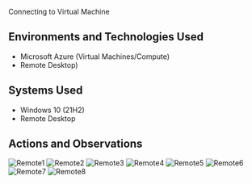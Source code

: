 <p align="center">

</p>

Connecting to Virtual Machine</h1>
 <br />




<h2>Environments and Technologies Used</h2>

- Microsoft Azure (Virtual Machines/Compute)
- Remote Desktop)
<h2> Systems Used </h2>

- Windows 10 (21H2)
- Remote Desktop



<h2>Actions and Observations</h2>

![Remote1](https://github.com/user-attachments/assets/c9e6c6ef-10b0-4f44-8198-c898c638e643)
![Remote2](https://github.com/user-attachments/assets/d71d17fe-61a3-495b-bce4-c521b49dfcca)
![Remote3](https://github.com/user-attachments/assets/874b6f1a-1db1-478f-8782-d75ce7b01f69)
![Remote4](https://github.com/user-attachments/assets/fdc3d852-c7f6-4768-a1f5-66cd095ffaaa)
![Remote5](https://github.com/user-attachments/assets/b6c3a052-2bba-40ab-8e6b-bda463fae029)
![Remote6](https://github.com/user-attachments/assets/b740b7c3-a2d0-4e30-9c10-b64e084938ee)
![Remote7](https://github.com/user-attachments/assets/3f9bdd8f-b115-4e00-9f31-e2c8f8f6a1ff)
![Remote8](https://github.com/user-attachments/assets/753c22b3-32e8-46b6-b61d-8143c12463be)








